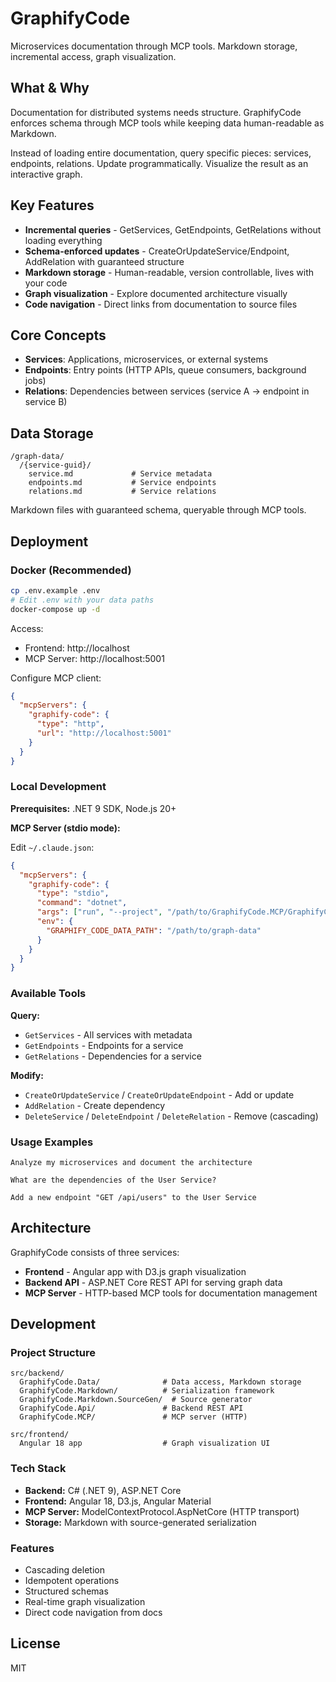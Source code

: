 # GraphifyCode

Microservices documentation through MCP tools. Markdown storage, incremental access, graph visualization.

## What & Why

Documentation for distributed systems needs structure. GraphifyCode enforces schema through MCP tools while keeping data human-readable as Markdown.

Instead of loading entire documentation, query specific pieces: services, endpoints, relations. Update programmatically. Visualize the result as an interactive graph.

## Key Features

- **Incremental queries** - GetServices, GetEndpoints, GetRelations without loading everything
- **Schema-enforced updates** - CreateOrUpdateService/Endpoint, AddRelation with guaranteed structure
- **Markdown storage** - Human-readable, version controllable, lives with your code
- **Graph visualization** - Explore documented architecture visually
- **Code navigation** - Direct links from documentation to source files

## Core Concepts

- **Services**: Applications, microservices, or external systems
- **Endpoints**: Entry points (HTTP APIs, queue consumers, background jobs)
- **Relations**: Dependencies between services (service A → endpoint in service B)

## Data Storage

```
/graph-data/
  /{service-guid}/
    service.md             # Service metadata
    endpoints.md           # Service endpoints
    relations.md           # Service relations
```

Markdown files with guaranteed schema, queryable through MCP tools.

## Deployment

### Docker (Recommended)

```bash
cp .env.example .env
# Edit .env with your data paths
docker-compose up -d
```

Access:
- Frontend: http://localhost
- MCP Server: http://localhost:5001

Configure MCP client:
```json
{
  "mcpServers": {
    "graphify-code": {
      "type": "http",
      "url": "http://localhost:5001"
    }
  }
}
```

### Local Development

**Prerequisites:** .NET 9 SDK, Node.js 20+

**MCP Server (stdio mode):**

Edit `~/.claude.json`:
```json
{
  "mcpServers": {
    "graphify-code": {
      "type": "stdio",
      "command": "dotnet",
      "args": ["run", "--project", "/path/to/GraphifyCode.MCP/GraphifyCode.MCP.csproj"],
      "env": {
        "GRAPHIFY_CODE_DATA_PATH": "/path/to/graph-data"
      }
    }
  }
}
```

### Available Tools

**Query:**
- `GetServices` - All services with metadata
- `GetEndpoints` - Endpoints for a service
- `GetRelations` - Dependencies for a service

**Modify:**
- `CreateOrUpdateService` / `CreateOrUpdateEndpoint` - Add or update
- `AddRelation` - Create dependency
- `DeleteService` / `DeleteEndpoint` / `DeleteRelation` - Remove (cascading)

### Usage Examples

```
Analyze my microservices and document the architecture
```

```
What are the dependencies of the User Service?
```

```
Add a new endpoint "GET /api/users" to the User Service
```

## Architecture

GraphifyCode consists of three services:

- **Frontend** - Angular app with D3.js graph visualization
- **Backend API** - ASP.NET Core REST API for serving graph data
- **MCP Server** - HTTP-based MCP tools for documentation management

## Development

### Project Structure

```
src/backend/
  GraphifyCode.Data/              # Data access, Markdown storage
  GraphifyCode.Markdown/          # Serialization framework
  GraphifyCode.Markdown.SourceGen/  # Source generator
  GraphifyCode.Api/               # Backend REST API
  GraphifyCode.MCP/               # MCP server (HTTP)

src/frontend/
  Angular 18 app                  # Graph visualization UI
```

### Tech Stack

- **Backend:** C# (.NET 9), ASP.NET Core
- **Frontend:** Angular 18, D3.js, Angular Material
- **MCP Server:** ModelContextProtocol.AspNetCore (HTTP transport)
- **Storage:** Markdown with source-generated serialization

### Features

- Cascading deletion
- Idempotent operations
- Structured schemas
- Real-time graph visualization
- Direct code navigation from docs

## License

MIT
